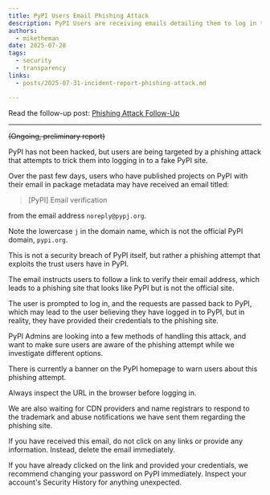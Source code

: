 ```yaml
---
title: PyPI Users Email Phishing Attack
description: PyPI Users are receiving emails detailing them to log in to a fake PyPI site.
authors:
  - miketheman
date: 2025-07-28
tags:
  - security
  - transparency
links:
  - posts/2025-07-31-incident-report-phishing-attack.md

---
```


Read the follow-up post: [Phishing Attack Follow-Up](2025-07-31-incident-report-phishing-attack.md)

---
~~(Ongoing, preliminary report)~~


PyPI has not been hacked, but users are being targeted by a phishing attack
that attempts to trick them into logging in to a fake PyPI site.

Over the past few days, users who have published projects on PyPI
with their email in package metadata may have received an email titled:

> [PyPI] Email verification

from the email address `noreply@pypj.org`.

Note the lowercase `j` in the domain name,
which is not the official PyPI domain, `pypi.org`.

This is not a security breach of PyPI itself,
but rather a phishing attempt that exploits the trust users have in PyPI.

<!-- more -->

The email instructs users to follow a link to verify their email address,
which leads to a phishing site that looks like PyPI but is not the official site.

The user is prompted to log in, and the requests are passed back to PyPI, which may lead to the user
believing they have logged in to PyPI, but in reality, they have provided their credentials
to the phishing site.

PyPI Admins are looking into a few methods of handling this attack,
and want to make sure users are aware of the phishing attempt
while we investigate different options.

There is currently a banner on the PyPI homepage
to warn users about this phishing attempt.

Always inspect the URL in the browser before logging in.

We are also waiting for CDN providers and name registrars
to respond to the trademark and abuse notifications
we have sent them regarding the phishing site.

If you have received this email, do not click on any links or provide any information.
Instead, delete the email immediately.

If you have already clicked on the link and provided your credentials,
we recommend changing your password on PyPI immediately.
Inspect your account's Security History for anything unexpected.
